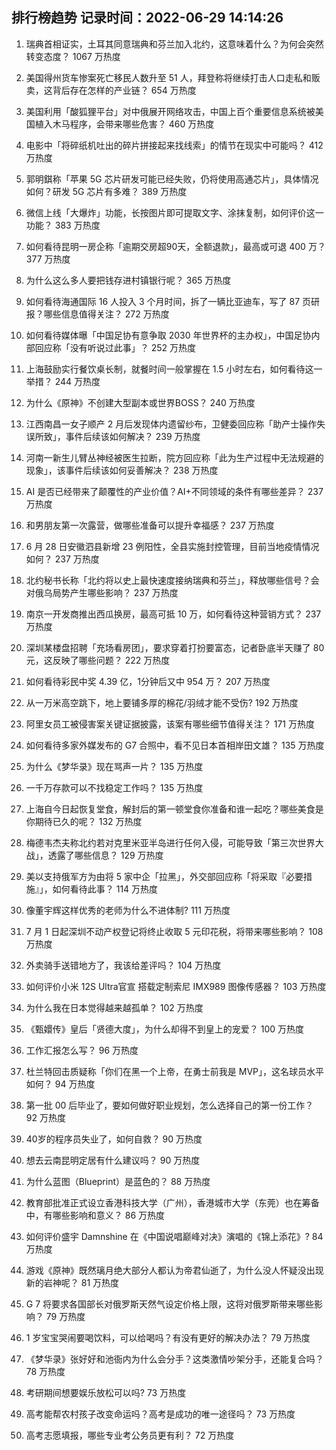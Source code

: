 
## 排行榜趋势 记录时间：2022-06-29 14:14:26
  
  1. 瑞典首相证实，土耳其同意瑞典和芬兰加入北约，这意味着什么？为何会突然转变态度？ 1067 万热度
    
  2. 美国得州货车惨案死亡移民人数升至 51 人，拜登称将继续打击人口走私和贩卖，这背后存在怎样的产业链？ 654 万热度
    
  3. 美国利用「酸狐狸平台」对中俄展开网络攻击，中国上百个重要信息系统被美国植入木马程序，会带来哪些危害？ 460 万热度
    
  4. 电影中「将碎纸机吐出的碎片拼接起来找线索」的情节在现实中可能吗？ 412 万热度
    
  5. 郭明錤称「苹果 5G 芯片研发可能已经失败，仍将使用高通芯片」，具体情况如何？研发 5G 芯片有多难？ 389 万热度
    
  6. 微信上线「大爆炸」功能，长按图片即可提取文字、涂抹复制，如何评价这一功能？ 383 万热度
    
  7. 如何看待昆明一房企称「逾期交房超90天，全额退款」，最高或可退 400 万？ 377 万热度
    
  8. 为什么这么多人要把钱存进村镇银行呢？ 365 万热度
    
  9. 如何看待海通国际 16 人投入 3 个月时间，拆了一辆比亚迪车，写了 87 页研报？哪些信息值得关注？ 272 万热度
    
  10. 如何看待媒体曝「中国足协有意争取 2030 年世界杯的主办权」，中国足协内部回应称「没有听说过此事」？ 252 万热度
    
  11. 上海鼓励实行餐饮桌长制，就餐时间一般掌握在 1.5 小时左右，如何看待这一举措？ 244 万热度
    
  12. 为什么《原神》不创建大型副本或世界BOSS？ 240 万热度
    
  13. 江西南昌一女子顺产 2 月后发现体内遗留纱布，卫健委回应称「助产士操作失误所致」，事件后续该如何解决？ 239 万热度
    
  14. 河南一新生儿臂丛神经被医生拉断，院方回应称「此为生产过程中无法规避的现象」，该事件后续该如何妥善解决？ 238 万热度
    
  15. AI 是否已经带来了颠覆性的产业价值？AI+不同领域的条件有哪些差异？ 237 万热度
    
  16. 和男朋友第一次露营，做哪些准备可以提升幸福感？ 237 万热度
    
  17. 6 月 28 日安徽泗县新增 23 例阳性，全县实施封控管理，目前当地疫情情况如何？ 237 万热度
    
  18. 北约秘书长称「北约将以史上最快速度接纳瑞典和芬兰」，释放哪些信号？会对俄乌局势产生哪些影响？ 237 万热度
    
  19. 南京一开发商推出西瓜换房，最高可抵 10 万，如何看待这种营销方式？ 237 万热度
    
  20. 深圳某楼盘招聘「充场看房团」，要求穿着打扮要富态，记者卧底半天赚了 80 元，这反映了哪些问题？ 222 万热度
    
  21. 如何看待彩民中奖 4.39 亿，1分钟后又中 954 万？ 207 万热度
    
  22. 从一万米高空跳下，地上要铺多厚的棉花/羽绒才能不受伤? 192 万热度
    
  23. 阿里女员工被侵害案关键证据披露，该案有哪些细节值得关注？ 171 万热度
    
  24. 如何看待多家外媒发布的 G7 合照中，看不见日本首相岸田文雄？ 135 万热度
    
  25. 为什么《梦华录》现在骂声一片？ 135 万热度
    
  26. 一千万存款可以不找稳定工作吗？ 135 万热度
    
  27. 上海自今日起恢复堂食，解封后的第一顿堂食你准备和谁一起吃？哪些美食是你期待已久的呢？ 132 万热度
    
  28. 梅德韦杰夫称北约若对克里米亚半岛进行任何入侵，可能导致「第三次世界大战」，透露了哪些信息？ 129 万热度
    
  29. 美以支持俄军方为由将 5 家中企「拉黑」，外交部回应称「将采取『必要措施』」，如何看待此事？ 114 万热度
    
  30. 像董宇辉这样优秀的老师为什么不进体制? 111 万热度
    
  31. 7 月 1 日起深圳不动产权登记将终止收取 5 元印花税，将带来哪些影响？ 108 万热度
    
  32. 外卖骑手送错地方了，我该给差评吗？ 104 万热度
    
  33. 如何评价小米 12S Ultra官宣 搭载定制索尼 IMX989 图像传感器？ 103 万热度
    
  34. 为什么我在日本觉得越来越孤单？ 102 万热度
    
  35. 《甄嬛传》皇后「贤德大度」，为什么却得不到皇上的宠爱？ 100 万热度
    
  36. 工作汇报怎么写？ 96 万热度
    
  37. 杜兰特回击质疑称「你们在黑一个上帝，在勇士前我是 MVP」，这名球员水平如何？ 94 万热度
    
  38. 第一批 00 后毕业了，要如何做好职业规划，怎么选择自己的第一份工作？ 92 万热度
    
  39. 40岁的程序员失业了，如何自救？ 90 万热度
    
  40. 想去云南昆明定居有什么建议吗？ 90 万热度
    
  41. 为什么蓝图（Blueprint）是蓝色的？ 88 万热度
    
  42. 教育部批准正式设立香港科技大学（广州），香港城市大学（东莞）也在筹备中，有哪些影响和意义？ 86 万热度
    
  43. 如何评价盛宇 Damnshine 在《中国说唱巅峰对决》演唱的《锦上添花》? 84 万热度
    
  44. 游戏《原神》既然璃月绝大部分人都认为帝君仙逝了，为什么没人怀疑没出现新的岩神呢？ 81 万热度
    
  45. G 7 将要求各国部长对俄罗斯天然气设定价格上限，这将对俄罗斯带来哪些影响？ 79 万热度
    
  46. 1 岁宝宝哭闹要喝饮料，可以给喝吗？有没有更好的解决办法？ 79 万热度
    
  47. 《梦华录》张好好和池衙内为什么会分手？这类激情吵架分手，还能复合吗？ 78 万热度
    
  48. 考研期间想要娱乐放松可以吗? 73 万热度
    
  49. 高考能帮农村孩子改变命运吗？高考是成功的唯一途径吗？ 73 万热度
    
  50. 高考志愿填报，哪些专业考公务员更有利？ 72 万热度
    